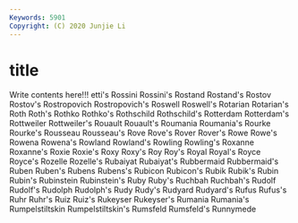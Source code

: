```yaml
---
Keywords: 5901
Copyright: (C) 2020 Junjie Li
---
```


# title

Write contents here!!!
etti's 
Rossini 
Rossini's
Rostand 
Rostand's 
Rostov 
Rostov's 
Rostropovich 
Rostropovich's 
Roswell 
Roswell's 
Rotarian 
Rotarian's
Roth 
Roth's 
Rothko 
Rothko's 
Rothschild 
Rothschild's 
Rotterdam 
Rotterdam's 
Rottweiler 
Rottweiler's
Rouault 
Rouault's 
Roumania 
Roumania's 
Rourke 
Rourke's 
Rousseau 
Rousseau's 
Rove 
Rove's
Rover 
Rover's 
Rowe 
Rowe's 
Rowena 
Rowena's 
Rowland 
Rowland's 
Rowling 
Rowling's
Roxanne 
Roxanne's 
Roxie 
Roxie's 
Roxy 
Roxy's 
Roy 
Roy's 
Royal 
Royal's
Royce 
Royce's 
Rozelle 
Rozelle's 
Rubaiyat 
Rubaiyat's 
Rubbermaid 
Rubbermaid's 
Ruben 
Ruben's
Rubens 
Rubens's 
Rubicon 
Rubicon's 
Rubik 
Rubik's 
Rubin 
Rubin's 
Rubinstein 
Rubinstein's
Ruby 
Ruby's 
Ruchbah 
Ruchbah's 
Rudolf 
Rudolf's 
Rudolph 
Rudolph's 
Rudy 
Rudy's
Rudyard 
Rudyard's 
Rufus 
Rufus's 
Ruhr 
Ruhr's 
Ruiz 
Ruiz's 
Rukeyser 
Rukeyser's
Rumania 
Rumania's 
Rumpelstiltskin 
Rumpelstiltskin's 
Rumsfeld 
Rumsfeld's 
Runnymede 
